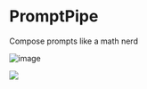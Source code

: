 # PromptPipe

Compose prompts like a math nerd

![image](https://user-images.githubusercontent.com/7863230/235496960-575f576d-50a4-4bc7-ae9c-46fc4c74baf0.png)

[![](https://licensebuttons.net/p/zero/1.0/88x31.png)](https://creativecommons.org/publicdomain/zero/1.0/)
